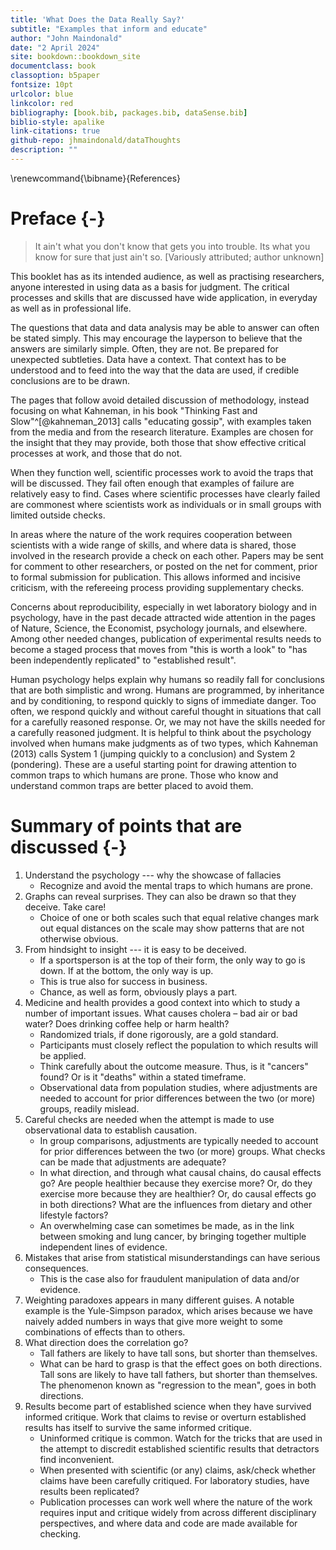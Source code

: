 ```yaml
--- 
title: 'What Does the Data Really Say?'
subtitle: "Examples that inform and educate"
author: "John Maindonald"
date: "2 April 2024"
site: bookdown::bookdown_site
documentclass: book
classoption: b5paper
fontsize: 10pt
urlcolor: blue
linkcolor: red
bibliography: [book.bib, packages.bib, dataSense.bib]
biblio-style: apalike
link-citations: true
github-repo: jhmaindonald/dataThoughts
description: ""
---
```




\renewcommand{\bibname}{References}

# Preface {-}

> It ain't what you don't know that gets you into trouble.
> Its what you know for sure that just ain't so.
> [Variously attributed; author unknown]

This booklet has as its intended audience, as well as practising 
researchers, anyone interested in using data as a basis for
judgment.  The critical processes and skills that are discussed 
have wide application, in everyday as well as in professional life.

The questions that data and data analysis may be able to answer can 
often be stated simply. This may encourage the layperson to believe 
that the answers are similarly simple. Often, they are not. Be 
prepared for unexpected subtleties. Data have a context.  That 
context has to be understood and to feed into the way that the data 
are used, if credible conclusions are to be drawn.

The pages that follow avoid detailed discussion of methodology,
instead focusing on what Kahneman, in his book 
"Thinking Fast and Slow"^[@kahneman_2013] calls "educating gossip", 
with examples taken from the media and from the research literature.
Examples are chosen for the insight that they may provide, both
those that show effective critical processes at work, and those
that do not.

When they function well, scientific processes work to avoid the
traps that will be discussed.  They fail often enough that examples 
of failure are relatively easy to find.  Cases where scientific 
processes have clearly failed are commonest where scientists work 
as individuals or in small groups with limited outside checks.

In areas where the nature of the work requires cooperation between 
scientists with a wide range of skills, and where data is shared, 
those involved in the research provide a check on each other.
Papers may be sent for comment to other researchers, or posted on 
the net for comment, prior to formal submission for publication.
This allows informed and incisive criticism, with the refereeing 
process providing supplementary checks.

Concerns about reproducibility, especially in wet laboratory 
biology and in psychology, have in the past decade attracted 
wide attention in the pages of Nature, Science, the Economist, 
psychology journals, and elsewhere.  Among other needed changes, 
publication of experimental results needs to become a staged 
process that moves from "this is worth a look" to "has been 
independently replicated" to "established result".

Human psychology helps explain why humans so readily fall for
conclusions that are both simplistic and wrong. Humans are 
programmed, by inheritance and by conditioning, to respond 
quickly to signs of immediate danger.  Too often, we respond 
quickly and without careful thought in situations that call 
for a carefully reasoned response.  Or, we may not have the 
skills needed for a carefully reasoned judgment.
It is helpful to think about the psychology involved when humans 
make judgments as of two types, which Kahneman (2013) calls System 1 
(jumping quickly to a conclusion) and System 2 (pondering). 
These are a useful starting point for drawing attention to common 
traps to which humans are prone. Those who know and understand 
common traps are better placed to avoid them.

# Summary of points that are discussed  {-}

1. Understand the psychology  --- why the showcase of fallacies
    +  Recognize and avoid the mental traps to which humans are prone.
2. Graphs can reveal surprises. They can also be drawn 
so that they deceive.  Take care! 
    + Choice of one or both scales such that equal relative
    changes mark out equal distances on the scale may show 
    patterns that are not otherwise obvious.
3. From hindsight to insight --- it is easy to be deceived.
    + If a sportsperson is at the top of their form, the only 
way to go is down. If at the bottom, the only way is up.
    + This is true also for success in business.
    + Chance, as well as form, obviously plays a part.
4. Medicine and health provides a good context into which to study
a number of important issues. What causes cholera – bad air or bad water? 
 Does drinking coffee help or harm health? 
    + Randomized trials, if done rigorously, are a gold standard.
    + Participants must closely reflect the population to which
results will be applied.
    + Think carefully about the outcome measure.  Thus, is it
    "cancers" found?  Or is it "deaths" within a stated timeframe.
    + Observational data from population studies, where adjustments 
    are needed to account for prior differences between the two (or 
    more) groups, readily mislead. 
5. Careful checks are needed when the attempt is made to use
observational data to establish causation.
    + In group comparisons, adjustments are typically needed 
    to account for prior differences between the two (or more)
    groups. What checks can be made that adjustments are adequate?
    + In what direction, and through what causal chains, do causal
    effects go? Are people healthier because they exercise more?
    Or, do they exercise more because they are healthier?  Or, do
    causal effects go in both directions?  What are the influences
    from dietary and other lifestyle factors?
    + An overwhelming case can sometimes be made, as in the link
    between smoking and lung cancer, by bringing together multiple 
    independent lines of evidence.
6. Mistakes that arise from statistical misunderstandings
can have serious consequences.
    + This is the case also for fraudulent manipulation of
    data and/or evidence.
7. Weighting paradoxes appears in many different guises.
A notable example is the Yule-Simpson paradox, which arises 
because we have naively added numbers in ways that give more 
weight to some combinations of effects than to others. 
8. What direction does the correlation go? 
    + Tall fathers are likely to have tall sons, but shorter than themselves. 
    + What can be hard to grasp is that the effect goes on both directions.
Tall sons are likely to have tall fathers, but shorter than themselves.
The phenomenon known as "regression to the mean", 
goes in both directions.
9. Results become part of established science when they have
survived informed critique. Work that claims to revise or overturn
established results has itself to survive the same informed critique.
    + Uninformed critique is common.  Watch for the 
    tricks that are used in the attempt to discredit established
    scientific results that detractors find inconvenient.
    + When presented with scientific (or any) claims, ask/check
    whether claims have been carefully critiqued.  For laboratory
    studies, have results been replicated?
    + Publication processes can work well where the nature of the 
    work requires input and critique widely from across different 
    disciplinary perspectives, and where data and code are made
    available for checking.



